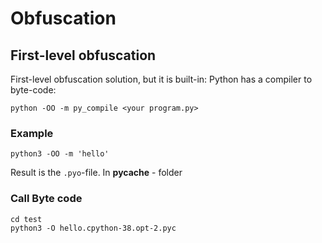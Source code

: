 # Obfuscation
## First-level obfuscation

First-level obfuscation solution, but it is built-in: Python has a compiler to byte-code:

```
python -OO -m py_compile <your program.py>
```

### Example

```
python3 -OO -m 'hello'
```

Result is the `.pyo`-file.
In __pycache__ - folder

### Call Byte code

```
cd test
python3 -O hello.cpython-38.opt-2.pyc
``` 
